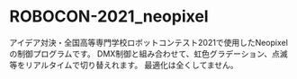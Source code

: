 # ROBOCON-2021_neopixel
アイデア対決・全国高等専門学校ロボットコンテスト2021で使用したNeopixelの制御プログラムです。
DMX制御と組み合わせて、虹色グラデーション、点滅等をリアルタイムで切り替えれます。
最適化は全くしてません。
